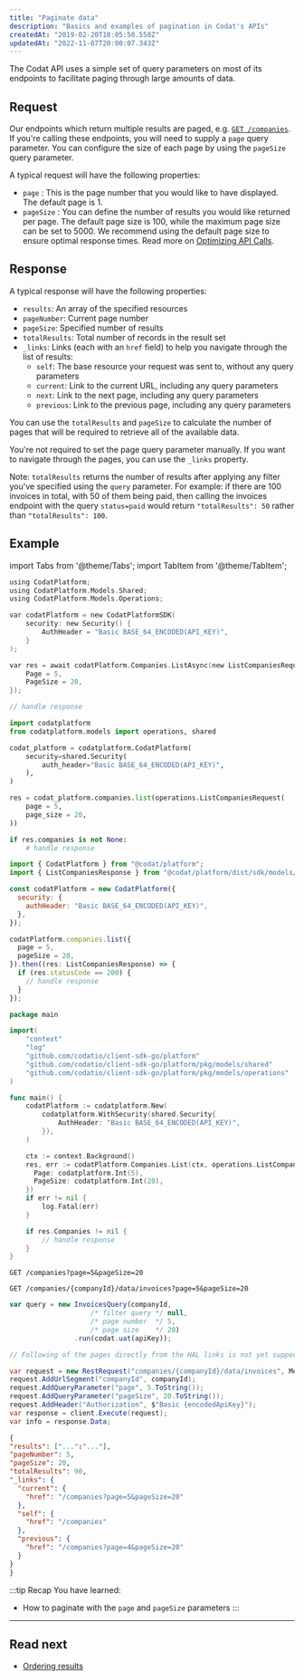 ```yaml
---
title: "Paginate data"
description: "Basics and examples of pagination in Codat's APIs"
createdAt: "2019-02-20T10:05:50.550Z"
updatedAt: "2022-11-07T20:00:07.343Z"
---
```


The Codat API uses a simple set of query parameters on most of its endpoints to facilitate paging through large amounts of data.

## Request

Our endpoints which return multiple results are paged, e.g. [`GET /companies`](/platform-api#/operations/list-companies). If you're calling these endpoints, you will need to supply a `page` query parameter. You can configure the size of each page by using the `pageSize` query parameter.

A typical request will have the following properties:

- `page` : This is the page number that you would like to have displayed. The default page is 1.
- `pageSize` : You can define the number of results you would like returned per page. The default page size is 100, while the maximum page size can be set to 5000. We recommend using the default page size to ensure optimal response times. Read more on [Optimizing API Calls](/using-the-api/optimizing-api-calls). 

## Response

A typical response will have the following properties:

- `results`: An array of the specified resources
- `pageNumber`: Current page number
- `pageSize`: Specified number of results
- `totalResults`: Total number of records in the result set
- `_links`: Links (each with an `href` field) to help you navigate through the list of results:
  - `self`: The base resource your request was sent to, without any query parameters
  - `current`: Link to the current URL, including any query parameters
  - `next`: Link to the next page, including any query parameters
  - `previous`: Link to the previous page, including any query parameters

You can use the `totalResults` and `pageSize` to calculate the number of pages that will be required to retrieve all of the available data.

You're not required to set the page query parameter manually. If you want to navigate through the pages, you can use the `_links` property.

Note: `totalResults` returns the number of results after applying any filter you've specified using the `query` parameter. For example: if there are 100 invoices in total, with 50 of them being paid, then calling the invoices endpoint with the query `status=paid` would return `"totalResults": 50` rather than `"totalResults": 100`.

## Example

import Tabs from '@theme/Tabs';
import TabItem from '@theme/TabItem';

<Tabs>
<TabItem value="csharp" label="C#">

```c
using CodatPlatform;
using CodatPlatform.Models.Shared;
using CodatPlatform.Models.Operations;

var codatPlatform = new CodatPlatformSDK(
    security: new Security() {
        AuthHeader = "Basic BASE_64_ENCODED(API_KEY)",
    }
);

var res = await codatPlatform.Companies.ListAsync(new ListCompaniesRequest() {
    Page = 5,
    PageSize = 20,
});

// handle response
```
</TabItem>
<TabItem value="python" label="Python">

```python
import codatplatform
from codatplatform.models import operations, shared

codat_platform = codatplatform.CodatPlatform(
    security=shared.Security(
        auth_header="Basic BASE_64_ENCODED(API_KEY)",
    ),
)

res = codat_platform.companies.list(operations.ListCompaniesRequest(
    page = 5,
    page_size = 20,
))

if res.companies is not None:
    # handle response
```
</TabItem>
<TabItem value="nodejs" label="TypeScript">

```javascript
import { CodatPlatform } from "@codat/platform";
import { ListCompaniesResponse } from "@codat/platform/dist/sdk/models/operations";

const codatPlatform = new CodatPlatform({
  security: {
    authHeader: "Basic BASE_64_ENCODED(API_KEY)",
  },
});

codatPlatform.companies.list({
  page = 5,
  pageSize = 20,
}).then((res: ListCompaniesResponse) => {
  if (res.statusCode == 200) {
    // handle response
  }
});
```
</TabItem>

<TabItem value="go" label="Go">

```go
package main

import(
	"context"
	"log"
	"github.com/codatio/client-sdk-go/platform"
	"github.com/codatio/client-sdk-go/platform/pkg/models/shared"
	"github.com/codatio/client-sdk-go/platform/pkg/models/operations"
)

func main() {
    codatPlatform := codatplatform.New(
        codatplatform.WithSecurity(shared.Security{
            AuthHeader: "Basic BASE_64_ENCODED(API_KEY)",
        }),
    )

    ctx := context.Background()
    res, err := codatPlatform.Companies.List(ctx, operations.ListCompaniesRequest{
      Page: codatplatform.Int(5),
      PageSize: codatplatform.Int(20),
    })
    if err != nil {
        log.Fatal(err)
    }

    if res.Companies != nil {
        // handle response
    }
}
```
</TabItem>
<TabItem value="http" label="HTTP">

```http
GET /companies?page=5&pageSize=20
```
</TabItem>
</Tabs>








<Tabs>
<TabItem value="http" label="HTTP">

```http
GET /companies/{companyId}/data/invoices?page=5&pageSize=20
```

</TabItem>
<TabItem value="javascript" label="Javascript">

```javascript
var query = new InvoicesQuery(companyId, 
                    /* filter query */ null, 
                    /* page number  */ 5, 
                    /* page size    */ 20)
                .run(codat.uat(apiKey));

// Following of the pages directly from the HAL links is not yet supported by the client library.
```
</TabItem>
<TabItem value="csharp" label="C#">

```csharp
var request = new RestRequest("companies/{companyId}/data/invoices", Method.GET);
request.AddUrlSegment("companyId", companyId);
request.AddQueryParameter("page", 5.ToString());
request.AddQueryParameter("pageSize", 20.ToString());
request.AddHeader("Authorization", $"Basic {encodedApiKey}");
var response = client.Execute(request);
var info = response.Data;
```
</TabItem>
</Tabs>

```json title="Sample response"
{
"results": ["...":"..."],
"pageNumber": 5,
"pageSize": 20,
"totalResults": 90,
"_links": {
  "current": {
    "href": "/companies?page=5&pageSize=20"
  },
  "self": {
    "href": "/companies"
  },
  "previous": {
    "href": "/companies?page=4&pageSize=20"
  }
}
}
```

:::tip Recap
You have learned:
- How to paginate with the `page` and `pageSize` parameters
:::

---

## Read next

- [Ordering results](/using-the-api/ordering-results)
